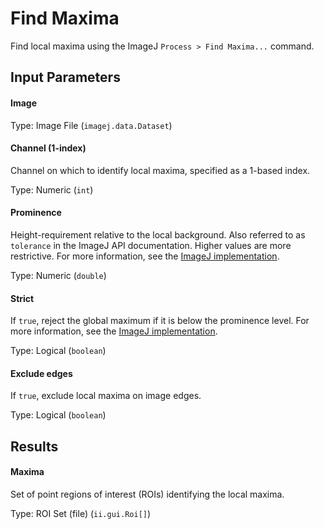 Find Maxima
===========

Find local maxima using the ImageJ `Process > Find Maxima...` command.

Input Parameters
----------------

#### Image

Type: Image File (`imagej.data.Dataset`)

#### Channel (1-index)

Channel on which to identify local maxima, specified as a 1-based index.

Type: Numeric (`int`)

#### Prominence

Height-requirement relative to the local background. Also referred to as
`tolerance` in the ImageJ API documentation. Higher values are more restrictive.
For more information, see the [ImageJ implementation](https://github.com/imagej/ImageJA/blob/master/src/main/java/ij/plugin/filter/MaximumFinder.java).

Type: Numeric (`double`)

#### Strict

If `true`, reject the global maximum if it is below the prominence level.
For more information, see the [ImageJ implementation](https://github.com/imagej/ImageJA/blob/master/src/main/java/ij/plugin/filter/MaximumFinder.java).

Type: Logical (`boolean`)
    
#### Exclude edges

If `true`, exclude local maxima on image edges.

Type: Logical (`boolean`)
    
Results
-------

#### Maxima

Set of point regions of interest (ROIs) identifying the local maxima.

Type: ROI Set (file) (`ii.gui.Roi[]`)
